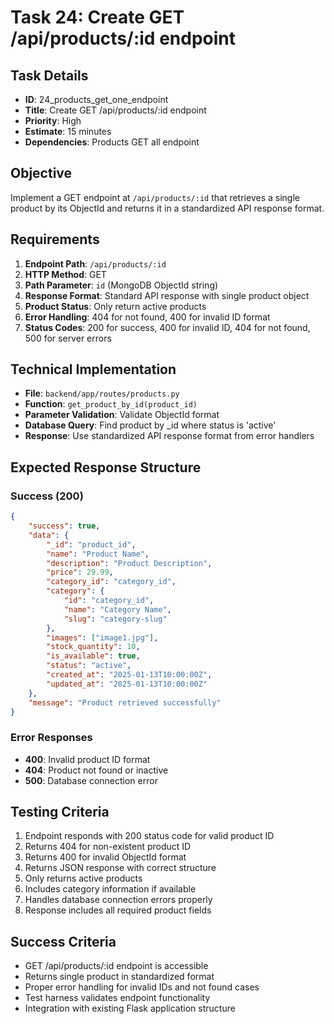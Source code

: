 # Task 24: Create GET /api/products/:id endpoint

## Task Details
- **ID**: 24_products_get_one_endpoint
- **Title**: Create GET /api/products/:id endpoint
- **Priority**: High
- **Estimate**: 15 minutes
- **Dependencies**: Products GET all endpoint

## Objective
Implement a GET endpoint at `/api/products/:id` that retrieves a single product by its ObjectId and returns it in a standardized API response format.

## Requirements
1. **Endpoint Path**: `/api/products/:id`
2. **HTTP Method**: GET
3. **Path Parameter**: `id` (MongoDB ObjectId string)
4. **Response Format**: Standard API response with single product object
5. **Product Status**: Only return active products
6. **Error Handling**: 404 for not found, 400 for invalid ID format
7. **Status Codes**: 200 for success, 400 for invalid ID, 404 for not found, 500 for server errors

## Technical Implementation
- **File**: `backend/app/routes/products.py`
- **Function**: `get_product_by_id(product_id)`
- **Parameter Validation**: Validate ObjectId format
- **Database Query**: Find product by _id where status is 'active'
- **Response**: Use standardized API response format from error handlers

## Expected Response Structure

### Success (200)
```json
{
    "success": true,
    "data": {
        "_id": "product_id",
        "name": "Product Name",
        "description": "Product Description",
        "price": 29.99,
        "category_id": "category_id",
        "category": {
            "id": "category_id",
            "name": "Category Name",
            "slug": "category-slug"
        },
        "images": ["image1.jpg"],
        "stock_quantity": 10,
        "is_available": true,
        "status": "active",
        "created_at": "2025-01-13T10:00:00Z",
        "updated_at": "2025-01-13T10:00:00Z"
    },
    "message": "Product retrieved successfully"
}
```

### Error Responses
- **400**: Invalid product ID format
- **404**: Product not found or inactive
- **500**: Database connection error

## Testing Criteria
1. Endpoint responds with 200 status code for valid product ID
2. Returns 404 for non-existent product ID
3. Returns 400 for invalid ObjectId format
4. Returns JSON response with correct structure
5. Only returns active products
6. Includes category information if available
7. Handles database connection errors properly
8. Response includes all required product fields

## Success Criteria
- GET /api/products/:id endpoint is accessible
- Returns single product in standardized format
- Proper error handling for invalid IDs and not found cases
- Test harness validates endpoint functionality
- Integration with existing Flask application structure